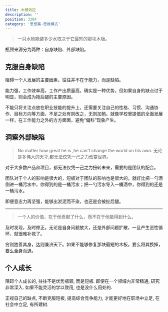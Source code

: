 ```yaml
---
title: 木桶效应
description: ''
position: 3304
category: '思想篇-思维模式'
---
```


> 一只水桶能装多少水取决于它最短的那块木板。

瓶颈来源分为两种：自身缺陷、外部缺陷。

## 克服自身缺陷

阻碍一个人发展的主要因素，往往并不在于能力，而是缺陷。

能力强，工作效率高，工作产出质量高，确实是一种优势。但如果自身的缺点过于明显，则会成为拖后腿的主要原因。

不能只将关注点放在职业技能的提升上，还需要关注自己的性格、习惯、沟通协作、目标方向等方面，不足之处有则改之，无则加勉。就像学校里提倡的全面发展一样，在工作能力之外的方方面面，避免“偏科”现象产生。

## 洞察外部缺陷

> No matter how great he is ,he can't change the world on his own.
> 无论是多伟大的天才,都无法仅凭一己之力改变世界。

对于大多数产品和项目，都无法仅凭一己之力扭转未来，需要的是团队的配合。

团队对于个人的影响是很大的，短板对于团队的影响也是很大的。就好比把一勺酒倒进一桶污水中，你得到的是一桶污水；把一勺污水导入一桶酒中，你得到的还是一桶污水。

即便意志力再坚强，能够出淤泥而不染，也还是会被扯后腿。

---

> 一个人的价值，在于他贡献了什么，而不在于他能得到什么。

及时发现，及时修正。无论是自身问题放大，还是外部问题扩散，一旦产生恶性循环，就很难补救了。

穷则独善其身，达则兼济天下。如果不能够修复那块最短的木板，要么将其换掉，要么全身而退。

## 个人成长

阻碍个人成长的, 往往不是优势瓶颈, 而是短板. 即便在一个领域内非常精通, 研究非常深入. 如果不能灵活的学以致用, 也是没什么用处的.

正视自己的缺点, 不断克服短板, 提高综合竞争能力, 才能更好地在职场中立足, 在社会中立足, 有所建树.

<adsbygoogle></adsbygoogle>

